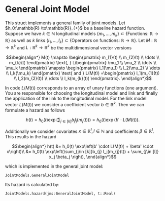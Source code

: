 # General Joint Model


This struct implements a general family of joint models. Let $h_0:\mathbb{R} \to\mathbb{R}}_{+}$ be a baseline hazard function. Suppose we have $k\in \mathbb{N}$ longitudinal models $\{m_{1},\dots, m_{k}\}\subset \{\text{Functions: }\mathbb{R}\to\mathbb{R}\}$ as well as $k$ links $\{l_{1},\dots, l_{k}\}\subset \{\text{Operators on functions: }\mathbb{R}\to\mathbb{R}\}$. Let $M: \mathbb{R} \to \mathbb{R}^k$ and $L:\mathbb{R}^k \to \mathbb{R}^k$ be the multidimensional vector versions

```math
\begin{align*}
    M(t) \mapsto \begin{pmatrix}
    m_{1}(t) \\ m_{2}(t) \\ \dots \\ m_{k}(t)
\end{pmatrix} \text{, }
    L\begin{pmatrix}
    \mu_1 \\ \mu_2 \\ \dots \\ \mu_k
\end{pmatrix} \mapsto \begin{pmatrix}
    l_1(\mu_1) \\ l_2(\mu_2) \\ \dots \\ l_k(\mu_k)
\end{pmatrix} \text{ and } L(M(t)) =\begin{pmatrix}
    l_1(m_{1}(t)) \\ l_2(m_{2}(t)) \\ \dots \\ l_k(m_{k}(t))
\end{pmatrix}.
\end{align*}
```


In code $L(M(t))$ corresponds to an array of unary functions (one argument). You are responsible for choosing the longitudinal model and link and finally the application of the link to the longitudinal model. For the link model vector $L(M(t))$ we consider a coefficient vector $b \in \mathbb{R}^k$. Then we can formulate a hazard as follows

```math
h(t) = h_0(t) \exp\left(\sum_{j\in [k]}b_{j} l_j(m_{j}(t))  \right) = h_0(t) \exp(b' \cdot L(M(t))).
``` 
Additionally we consider covariates $x\in \mathbb{R}^l, l\in\mathbb{N}$ and coefficients $\beta \in \mathbb{R}^l$. This results in the hazard

```math
\begin{align*}
h(t) &= h_0(t) \exp\left(b' \cdot L(M(t)) + \beta' \cdot x\right)\\
     &= h_0(t) \exp\left(\sum_{j\in [k]}b_{j} l_j(m_{j}(t)) + \sum_{j\in [l]} x_j  \beta_j  \right),
\end{align*}
```
which is implemented in the general joint model:


```@docs
JointModels.GeneralJointModel
```

Its hazard is calculated by:

```@docs
JointModels.hazard(jm::GeneralJointModel, t::Real)
```
